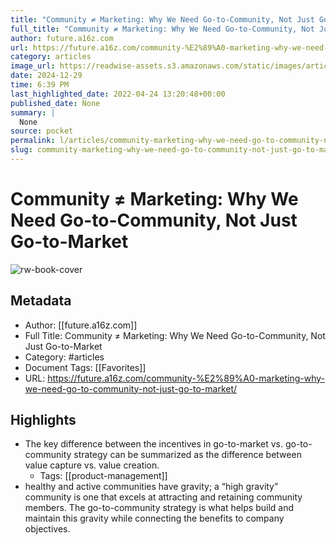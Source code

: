 ```yaml
---
title: "Community ≠ Marketing: Why We Need Go-to-Community, Not Just Go-to-Market"
full_title: "Community ≠ Marketing: Why We Need Go-to-Community, Not Just Go-to-Market"
author: future.a16z.com
url: https://future.a16z.com/community-%E2%89%A0-marketing-why-we-need-go-to-community-not-just-go-to-market/
category: articles
image_url: https://readwise-assets.s3.amazonaws.com/static/images/article1.be68295a7e40.png
date: 2024-12-29
time: 6:39 PM
last_highlighted_date: 2022-04-24 13:20:48+00:00
published_date: None
summary: |
  None
source: pocket
permalink: l/articles/community-marketing-why-we-need-go-to-community-not-just-go-to-market
slug: community-marketing-why-we-need-go-to-community-not-just-go-to-market
---
```

# Community ≠ Marketing: Why We Need Go-to-Community, Not Just Go-to-Market

![rw-book-cover](https://readwise-assets.s3.amazonaws.com/static/images/article1.be68295a7e40.png)

## Metadata
- Author: [[future.a16z.com]]
- Full Title: Community ≠ Marketing: Why We Need Go-to-Community, Not Just Go-to-Market
- Category: #articles
- Document Tags: [[Favorites]] 
- URL: https://future.a16z.com/community-%E2%89%A0-marketing-why-we-need-go-to-community-not-just-go-to-market/

## Highlights
- The key difference between the incentives in go-to-market vs. go-to-community strategy can be summarized as the difference between value capture vs. value creation.
    - Tags: [[product-management]] 
- healthy and active communities have gravity; a “high gravity” community is one that excels at attracting and retaining community members. The go-to-community strategy is what helps build and maintain this gravity while connecting the benefits to company objectives.


